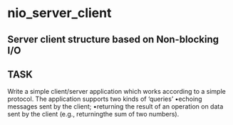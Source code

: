 # nio_server_client
Server client structure based on Non-blocking I/O
-------
TASK
-------
Write a simple client/server application which works according to a simple protocol.
The application supports two kinds of ‘queries’
•echoing messages sent by the client;
•returning the result of an operation on data sent by the client (e.g., returningthe sum of two numbers).
